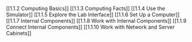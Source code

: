 [[1.1.2 Computing Basics]]
[[1.1.3 Computing Facts]]
[[1.1.4 Use the Simulator]]
[[1.1.5 Explore the Lab Interface]]
[[1.1.6 Set Up a Computer]]
[[1.1.7 Internal Components]]
[[1.1.8 Work with Internal Components]]
[[1.1.9 Connect Internal Components]]
[[1.1.10 Work with Network and Server Cabinets]]